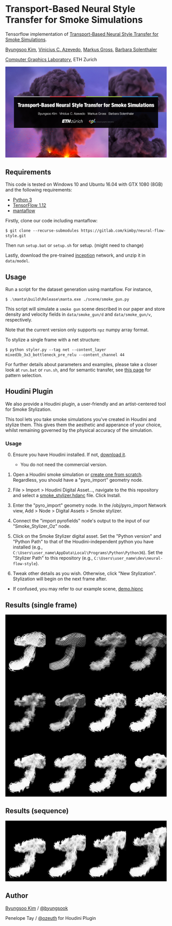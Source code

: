# Transport-Based Neural Style Transfer for Smoke Simulations

Tensorflow implementation of [Transport-Based Neural Style Transfer for Smoke Simulations](http://www.byungsoo.me/project/neural-flow-style).

[Byungsoo Kim](http://www.byungsoo.me), [Vinicius C. Azevedo](http://graphics.ethz.ch/~vviniciu/), [Markus Gross](https://graphics.ethz.ch/people/grossm), [Barbara Solenthaler](https://graphics.ethz.ch/~sobarbar/)

[Computer Graphics Laboratory](https://cgl.ethz.ch/), ETH Zurich

![teaser](./asset/teaser.png)

## Requirements

This code is tested on Windows 10 and Ubuntu 16.04 with GTX 1080 (8GB) and the following requirements:

- [Python 3](https://www.python.org/)
- [TensorFlow 1.12](https://www.tensorflow.org/install/)
- [mantaflow](http://mantaflow.com)

Firstly, clone our code including mantaflow:

    $ git clone --recurse-submodules https://gitlab.com/kimby/neural-flow-style.git

Then run `setup.bat` or `setup.sh` for setup. (might need to change)

Lastly, download the pre-trained [inception](https://storage.googleapis.com/download.tensorflow.org/models/inception5h.zip) network, and unzip it in `data/model`.

## Usage

Run a script for the dataset generation using mantaflow. For instance,

    $ .\manta\build\Release\manta.exe ./scene/smoke_gun.py

This script will simulate a `smoke gun` scene described in our paper and store density and velocity fields in `data/smoke_gun/d` and `data/smoke_gun/v`, respectively.

Note that the current version only supports `npz` numpy array format. 

To stylize a single frame with a net structure:
    
    $ python styler.py --tag net --content_layer mixed3b_3x3_bottleneck_pre_relu --content_channel 44

For further details about parameters and examples, please take a closer look at `run.bat` or `run.sh`, and for semantic transfer, see [this page](http://storage.googleapis.com/deepdream/visualz/tensorflow_inception/index.html) for pattern selection.

## Houdini Plugin

We also provide a Houdini plugin, a user-friendly and an artist-centered tool for Smoke Stylization.

This tool lets you take smoke simulations you've created in Houdini and stylize them. This gives them the aesthetic and apperance of your choice, whilst remaining governed by the physical accuracy of the simulation.

### Usage
0. Ensure you have Houdini installed. If not, [download it](https://www.sidefx.com/download/).
    
    * You do not need the commercial version.

1. Open a Houdini smoke simulation or [create one from scratch](https://www.youtube.com/watch?v=aMSJ1v6xCag). Regardless, you should have a "pyro_import" geometry node.
2. File > Import > Houdini Digital Asset..., navigate to the this repository and select a [smoke_stylizer.hdanc](./houdini/smoke_stylizer.hdanc) file. Click Install.
3. Enter the "pyro_import" geometry node. In the /obj/pyro_import Network view, Add > Node > Digital Assets > Smoke stylizer.
4. Connect the "import pyrofields" node's output to the input of our "Smoke_Stylizer_Oz" node.

5. Click on the Smoke Stylizer digital asset. Set the "Python version" and "Python Path" to that of the Houdini-independent python you have installed (e.g., `C:\Users\user_name\AppData\Local\Programs\Python\Python36`). Set the "Stylizer Path" to this repository (e.g., `C:\Users\user_name\dev\neural-flow-style`).

6. Tweak other details as you wish. Otherwise, click "New Stylization". Stylization will begin on the next frame after.

* If confused, you may refer to our example scene, [demo.hipnc](./houdini/demo.hipnc)


## Results (single frame)

![single](./asset/single.png)

## Results (sequence)

![sequence](./asset/sequence.png)

## Author

[Byungsoo Kim](http://www.byungsoo.me) / [@byungsook](https://github.com/byungsook)

Penelope Tay / [@ozeuth](https://gitlab.com/ozeuth) for Houdini Plugin